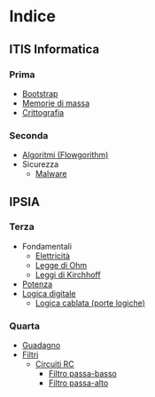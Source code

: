 # Indice

## ITIS Informatica

### Prima
- [Bootstrap](/itis/1/bootstrap/bootstrap.md)
- [Memorie di massa](/itis/1/memorie-di-massa/memorie-di-massa.md)
- [Crittografia](/itis/1/crittografia/crittografia.md)

### Seconda
- [Algoritmi (Flowgorithm)](/itis/2/algoritmi/algoritmi.md)
- Sicurezza
    - [Malware](/itis/2/sicurezza/malware/malware.md)

## IPSIA

### Terza
- Fondamentali
    - [Elettricità](/ipsia/3/fondamentali/elettricita.md)
    - [Legge di Ohm](/ipsia/3/fondamentali/ohm.md)
    - [Leggi di Kirchhoff](/ipsia/3/fondamentali/kirchhoff.md)
- [Potenza](/ipsia/3/potenza/potenza.md)
- [Logica digitale](/ipsia/3/logica-digitale/logica.md)
    - [Logica cablata (porte logiche)](/ipsia/3/logica-digitale/logica-cablata.md)

### Quarta
- [Guadagno](/ipsia/4/guadagno/guadagno.md)
- [Filtri](/ipsia/4/filtri/filtri.md)
    - [Circuiti RC](/ipsia/4/filtri/circuiti-rc/circuiti-rc.md)
        - [Filtro passa-basso](/ipsia/4/filtri/circuiti-rc/filtro-passa-basso.md)
        - [Filtro passa-alto](/ipsia/4/filtri/circuiti-rc/filtro-passa-alto.md)